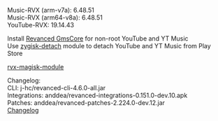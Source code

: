Music-RVX (arm-v7a): 6.48.51  
Music-RVX (arm64-v8a): 6.48.51  
YouTube-RVX: 19.14.43  

Install [Revanced GmsCore](https://github.com/ReVanced/GmsCore/releases) for non-root YouTube and YT Music  
Use [zygisk-detach](https://github.com/j-hc/zygisk-detach) module to detach YouTube and YT Music from Play Store  

[rvx-magisk-module](https://github.com/LemonyOwO/rvx-magisk-module)  

Changelog:  
CLI: j-hc/revanced-cli-4.6.0-all.jar  
Integrations: anddea/revanced-integrations-0.151.0-dev.10.apk  
Patches: anddea/revanced-patches-2.224.0-dev.12.jar  
[Changelog](https://github.com/anddea/revanced-patches/releases/tag/vdev.12)  
